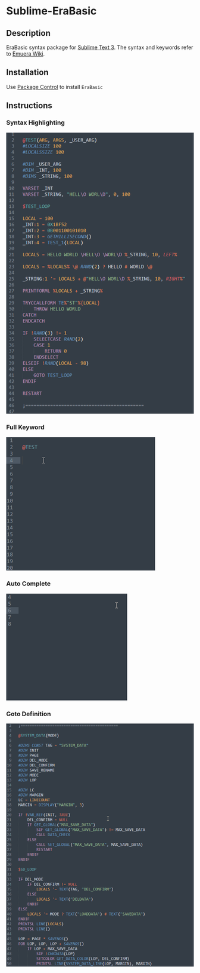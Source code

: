 # Sublime-EraBasic

## Description
EraBasic syntax package for [Sublime Text 3](http://www.sublimetext.com/).
The syntax and keywords refer to [Emuera Wiki](https://osdn.net/projects/emuera/wiki/FrontPage).

## Installation
Use [Package Control](https://packagecontrol.io/docs/usage) to install `EraBasic`

## Instructions

### Syntax Highlighting
![](example_highlighting.png)


### Full Keyword
![](example_full_keyword.gif)


### Auto Complete
![](example_auto_complete.gif)


### Goto Definition
![](example_goto_definition.gif)
